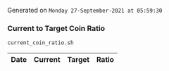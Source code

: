 Generated on `Monday 27-September-2021 at 05:59:30`

### Current to Target Coin Ratio
`current_coin_ratio.sh`

Date|Current|Target|Ratio
---|---|---|---
